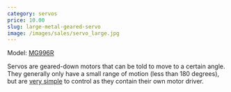 ```yaml
---
category: servos
price: 10.00
slug: large-metal-geared-servo
image: /images/sales/servo_large.jpg
---
```

Model: <a href="http://www.towerpro.com.tw/driver/drivers/Towerpro%20servo%20spec.pdf">MG996R</a>

Servos are geared-down motors that can be told to move to a certain angle. They generally only have a small range of motion (less than 180 degrees), but are <a href="https://www.arduino.cc/en/Reference/Servo">very simple</a> to control as they contain their own motor driver.
